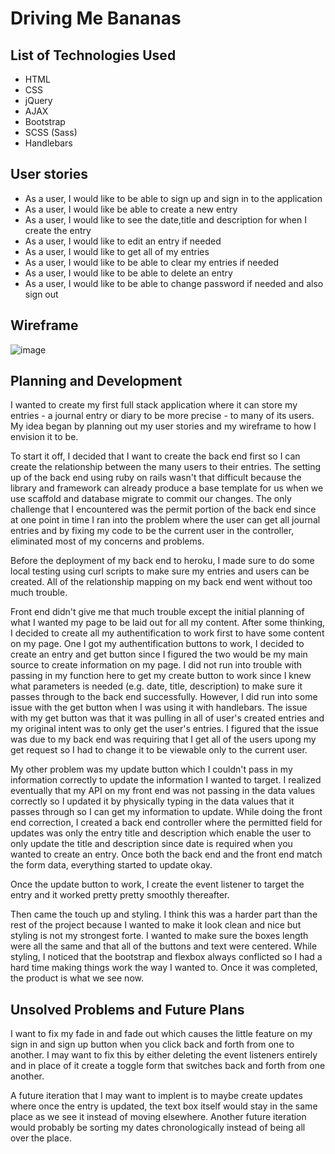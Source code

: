 # Driving Me Bananas

## List of Technologies Used

* HTML
* CSS
* jQuery
* AJAX
* Bootstrap
* SCSS (Sass)
* Handlebars

## User stories

* As a user, I would like to be able to sign up and sign in to the application
* As a user, I would like be able to create a new entry
* As a user, I would like to see the date,title and description for when I create the entry
* As a user, I would like to edit an entry if needed
* As a user, I would like to get all of my entries
* As a user, I would like to be able to clear my entries if needed
* As a user, I would like to be able to delete an entry
* As a user, I would like to be able to change password if needed and also sign out

## Wireframe

![image](https://media.git.generalassemb.ly/user/18685/files/55757f80-4681-11e9-9fa3-7cf4f9fd3c22)


## Planning and Development

I wanted to create my first full stack application where it can store my entries - a journal entry or diary to be more precise - to many of its users. My idea began by planning out my user stories and my wireframe to how I envision it to be.

To start it off, I decided that I want to create the back end first so I can create the relationship between the many users to their entries. The setting up of the back end using ruby on rails wasn't that difficult because the library and framework can already produce a base template for us when we use scaffold and database migrate to commit our changes. The only challenge that I encountered was the permit portion of the back end since at one point in time I ran into the problem where the user can get all journal entries and by fixing my code to be the current user in the controller, eliminated most of my concerns and problems.

Before the deployment of my back end to heroku, I made sure to do some local testing using curl scripts to make sure my entries and users can be created. All of the relationship mapping on my back end went without too much trouble.

Front end didn't give me that much trouble except the initial planning of what I wanted my page to be laid out for all my content. After some thinking, I decided to create all my authentification to work first to have some content on my page. One I got my authentification buttons to work, I decided to create an entry and get button since I figured the two would be my main source to create information on my page. I did not run into trouble with passing in my function here to get my create button to work since I knew what parameters is needed (e.g. date, title, description) to make sure it passes through to the back end successfully. However, I did run into some issue with the get button when I was using it with handlebars. The issue with my get button was that it was pulling in all of user's created entries and my original intent was to only get the user's entries. I figured that the issue was due to my back end was requiring that I get all of the users upong my get request so I had to change it to be viewable only to the current user.

My other problem was my update button which I couldn't pass in my information correctly to update the information I wanted to target. I realized eventually that my API on my front end was not passing in the data values correctly so I updated it by physically typing in the data values that it passes through so I can get my information to update. While doing the front end correction, I created a back end controller where the permitted field for updates was only the entry title and description which enable the user to only update the title and description since date is required when you wanted to create an entry. Once both the back end and the front end match the form data, everything started to update okay.

Once the update button to work, I create the event listener to target the entry and it worked pretty pretty smoothly thereafter.

Then came the touch up and styling. I think this was a harder part than the rest of the project because I wanted to make it look clean and nice but styling is not my strongest forte. I wanted to make sure the boxes length were all the same and that all of the buttons and text were centered. While styling, I noticed that the bootstrap and flexbox always conflicted so I had a hard time making things work the way I wanted to. Once it was completed, the product is what we see now.

## Unsolved Problems and Future Plans

I want to fix my fade in and fade out which causes the little feature on my sign in and sign up button when you click back and forth from one to another. I may want to fix this by either deleting the event listeners entirely and in place of it create a toggle form that switches back and forth from one another.

A future iteration that I may want to implent is to maybe create updates where once the entry is updated, the text box itself would stay in the same place as we see it instead of moving elsewhere. Another future iteration would probably be sorting my dates chronologically instead of being all over the place.
